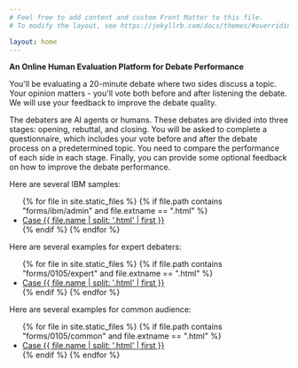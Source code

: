 ```yaml
---
# Feel free to add content and custom Front Matter to this file.
# To modify the layout, see https://jekyllrb.com/docs/themes/#overriding-theme-defaults

layout: home
---
```


**An Online Human Evaluation Platform for Debate Performance**

You'll be evaluating a 20-minute debate where two sides discuss a topic. Your opinion matters - you'll vote both before and after listening the debate. We will use your feedback to improve the debate quality.

The debaters are AI agents or humans. These debates are divided into three stages: opening, rebuttal, and closing. You will be asked to complete a questionnaire, which includes your vote before and after the debate process on a predetermined topic. You need to compare the performance of each side in each stage. Finally, you can provide some optional feedback on how to improve the debate performance.

Here are several IBM samples:

<ul>
  {% for file in site.static_files %}
    {% if file.path contains "forms/ibm/admin" and file.extname == ".html" %}
      <li><a href="{{ site.baseurl }}/{{ file.path }}">Case {{ file.name | split: '.html' | first }}</a></li>
    {% endif %}
  {% endfor %}
</ul>


Here are several examples for expert debaters:

<ul>
  {% for file in site.static_files %}
    {% if file.path contains "forms/0105/expert" and file.extname == ".html" %}
      <li><a href="{{ site.baseurl }}/{{ file.path }}">Case {{ file.name | split: '.html' | first }}</a></li>
    {% endif %}
  {% endfor %}
</ul>


Here are several examples for common audience:

<ul>
  {% for file in site.static_files %}
    {% if file.path contains "forms/0105/common" and file.extname == ".html" %}
      <li><a href="{{ site.baseurl }}/{{ file.path }}">Case {{ file.name | split: '.html' | first }}</a></li>
    {% endif %}
  {% endfor %}
</ul>